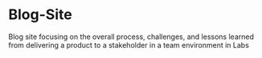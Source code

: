 # Blog-Site
Blog site focusing on the overall process, challenges, and lessons learned from delivering a product to a stakeholder in a team environment in Labs
